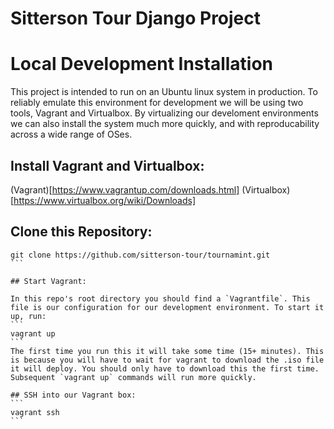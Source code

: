 Sitterson Tour Django Project
=============================

# Local Development Installation
This project is intended to run on an Ubuntu linux system in production. To reliably emulate this environment for development we will be using two tools, Vagrant and Virtualbox. By virtualizing our develoment environments we can also install the system much more quickly, and with reproducability across a wide range of OSes. 

## Install Vagrant and Virtualbox:
(Vagrant)[https://www.vagrantup.com/downloads.html]
(Virtualbox)[https://www.virtualbox.org/wiki/Downloads]

## Clone this Repository:
````
git clone https://github.com/sitterson-tour/tournamint.git
```

## Start Vagrant:

In this repo's root directory you should find a `Vagrantfile`. This file is our configuration for our development environment. To start it up, run:
```
vagrant up
```
The first time you run this it will take some time (15+ minutes). This is because you will have to wait for vagrant to download the .iso file it will deploy. You should only have to download this the first time. Subsequent `vagrant up` commands will run more quickly. 

## SSH into our Vagrant box:
```
vagrant ssh
```
